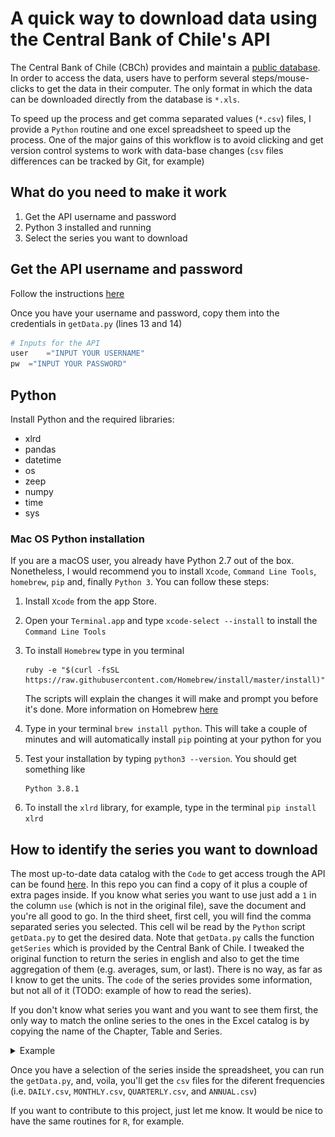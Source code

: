 #  A quick way to download data using the Central Bank of Chile's API

The Central Bank of Chile (CBCh) provides and maintain a [public database](https://si3.bcentral.cl/siete/EN). In order to access the data, users have to perform several steps/mouse-clicks to get the data in their computer. The only format in which the data can be downloaded directly from the database is `*.xls`. 

 To speed up the process and get comma separated values (`*.csv`) files, I provide a `Python` routine and one excel spreadsheet to speed up the process.  One of the major gains of this workflow is to avoid clicking and get version control systems to work with data-base changes (`csv` files differences can be tracked by Git, for example)


## What do you need to make it work

1. Get the API username and password
2. Python 3 installed and running
3. Select the series you want to download

## Get the API username and password
Follow the instructions [here](https://si3.bcentral.cl/estadisticas/Principal1/web_services/index_EN.htm) 

Once you have your username and password, copy them into the credentials in `getData.py` (lines 13 and 14)

``` python
# Inputs for the API
user	="INPUT YOUR USERNAME" 
pw	="INPUT YOUR PASSWORD" 
```


## Python
Install Python and the required libraries:

- xlrd
- pandas
- datetime
- os 
- zeep
- numpy
- time
- sys

### Mac OS Python installation
If you are a macOS user, you already have Python 2.7 out of the box. Nonetheless, I would recommend  you to install  `Xcode`, `Command Line Tools`, `homebrew`,  `pip` and, finally `Python 3`. You can follow these steps:
1. Install `Xcode` from the app Store.
2. Open your `Terminal.app` and type `xcode-select --install` to install the `Command Line Tools`
3. To install `Homebrew` type in you terminal 
   
   ```
   ruby -e "$(curl -fsSL https://raw.githubusercontent.com/Homebrew/install/master/install)"
   ```
   The scripts will explain the changes it will make and prompt you before it's done. More information on Homebrew [here](https://brew.sh)  
4. Type in your terminal `brew install python`. This will take a couple of minutes and will automatically install `pip` pointing at your python for you
5. Test your installation by typing `python3 --version`. You should get something like 
   ``` 
   Python 3.8.1
   ```
6. To install the `xlrd` library, for example,  type in the terminal `pip install xlrd`

## How to identify the series you want to download

 The most up-to-date data catalog with the `Code` to get access trough the API can be found [here](https://si3.bcentral.cl/estadisticas/Principal1/Web_Services/Webservices/series_en.xls).  In this repo you can find a copy of it plus a couple of extra pages inside.  If you know what series you want to use just add a `1` in the column `use` (which is not in the original file), save the document and you're all good to go. In the third sheet, first cell, you will find the comma separated series you selected. This cell wil be read by the `Python` script `getData.py` to get the desired data. Note that  `getData.py` calls the function `getSeries` which is provided by the Central Bank of Chile. I tweaked the original function to return the series in english and also to get the time aggregation of them (e.g. averages, sum, or last). There is no way, as far as I know to get the units. The `code` of the series provides some information, but not all of it (TODO: example of how to read the series). 
 
 If you don't know what series you want and you want to see them first, the only way to match the online series to the ones in the Excel catalog is by copying the name of the Chapter, Table and Series.  

<details> <summary>Example</summary>

In the first image you can see where to find the chapter, table and series names to find the `Code` in the catalog (second image)
<center> 
<p>
<figcaption>Fig.1 - Online Database</figcaption>
<img src="src/images/BDE.png" alt="on enter key" width=90%>
</p>


<p>
<figcaption>Fig.2 - Data Catalog (selected section)</figcaption>
<img src="src/images/SeriesCatalogEg.png" alt="on enter key" width=90%> 
</p>
</center>
</details> <p></p>

Once you have a selection of the series inside the spreadsheet, you can run the `getData.py`, and, voila, you'll get the `csv` files for the diferent frequencies (i.e. `DAILY.csv`, `MONTHLY.csv`, `QUARTERLY.csv`, and `ANNUAL.csv`)

If you want to contribute to this project, just let me know. It would be nice to have the same routines for `R`, for example.
